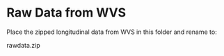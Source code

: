 # Raw Data from WVS
Place the zipped longitudinal data from WVS in this folder and rename to:  

rawdata.zip  